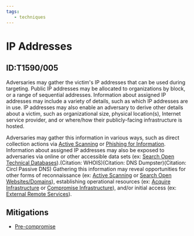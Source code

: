 ```yaml
---
tags:
   - techniques
---
```

# IP Addresses
## ID:T1590/005
Adversaries may gather the victim's IP addresses that can be used during targeting. Public IP addresses may be allocated to organizations by block, or a range of sequential addresses. Information about assigned IP addresses may include a variety of details, such as which IP addresses are in use. IP addresses may also enable an adversary to derive other details about a victim, such as organizational size, physical location(s), Internet service provider, and or where/how their publicly-facing infrastructure is hosted.

Adversaries may gather this information in various ways, such as direct collection actions via [Active Scanning](techniques/T1595) or [Phishing for Information](techniques/T1598). Information about assigned IP addresses may also be exposed to adversaries via online or other accessible data sets (ex: [Search Open Technical Databases](techniques/T1596)).(Citation: WHOIS)(Citation: DNS Dumpster)(Citation: Circl Passive DNS) Gathering this information may reveal opportunities for other forms of reconnaissance (ex: [Active Scanning](techniques/T1595) or [Search Open Websites/Domains](techniques/T1593)), establishing operational resources (ex: [Acquire Infrastructure](techniques/T1583) or [Compromise Infrastructure](techniques/T1584)), and/or initial access (ex: [External Remote Services](techniques/T1133)).
## Mitigations
* [Pre-compromise](mitigations/M1056)
